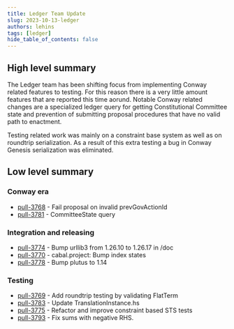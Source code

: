 ```yaml
---
title: Ledger Team Update
slug: 2023-10-13-ledger
authors: lehins
tags: [ledger]
hide_table_of_contents: false
---
```


## High level summary

The Ledger team has been shifting focus from implementing Conway related features to
testing. For this reason there is a very little amount features that are reported this
time aorund. Notable Conway related changes are a specialized ledger query for getting
Constitutional Committee state and prevention of submitting proposal procedures that have
no valid path to enactment.

Testing related work was mainly on a constraint base system as well as on roundtrip
serialization. As a result of this extra testing a bug in Conway Genesis serialization
was eliminated.

## Low level summary

### Conway era

* [pull-3768] - Fail proposal on invalid prevGovActionId
* [pull-3781] - CommitteeState query

### Integration and releasing

* [pull-3774] - Bump urllib3 from 1.26.10 to 1.26.17 in /doc
* [pull-3770] - cabal.project: Bump index states
* [pull-3778] - Bump plutus to 1.14

### Testing

* [pull-3769] - Add roundtrip testing by validating FlatTerm
* [pull-3783] - Update TranslationInstance.hs
* [pull-3775] - Refactor and improve constraint based STS tests
* [pull-3793] - Fix sums with negative RHS.

[pull-3774]: https://github.com/input-output-hk/cardano-ledger/pull/3774
[pull-3770]: https://github.com/input-output-hk/cardano-ledger/pull/3770
[pull-3778]: https://github.com/input-output-hk/cardano-ledger/pull/3778
[pull-3769]: https://github.com/input-output-hk/cardano-ledger/pull/3769
[pull-3768]: https://github.com/input-output-hk/cardano-ledger/pull/3768
[pull-3781]: https://github.com/input-output-hk/cardano-ledger/pull/3781
[pull-3783]: https://github.com/input-output-hk/cardano-ledger/pull/3783
[pull-3775]: https://github.com/input-output-hk/cardano-ledger/pull/3775
[pull-3793]: https://github.com/input-output-hk/cardano-ledger/pull/3793
